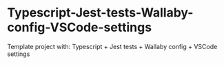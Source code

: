 # Typescript-Jest-tests-Wallaby-config-VSCode-settings
Template project with: Typescript + Jest tests + Wallaby config + VSCode settings
